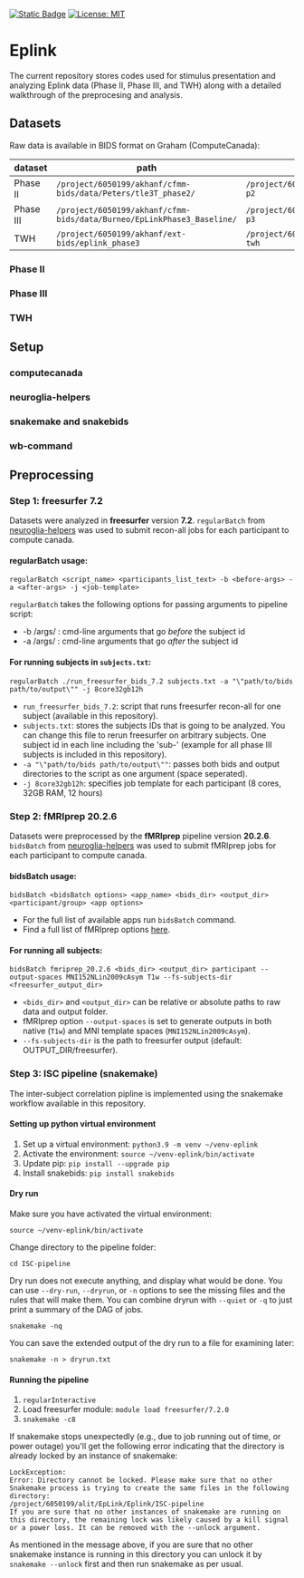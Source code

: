 [![Static Badge](https://img.shields.io/badge/UWO%20-%20CoNCH?logoColor=%234F2683&label=CoNCH%20lab&labelColor=%238F55E0&color=%234F2683)](https://www.conchlab.uwo.ca)
[![License: MIT](https://img.shields.io/badge/License-MIT-yellow.svg)](https://opensource.org/licenses/MIT)

# Eplink

The current repository stores codes used for stimulus presentation and analyzing Eplink data (Phase II, Phase III, and TWH) along with a detailed walkthrough of the preprocesing and analysis.

## Datasets

Raw data is available in BIDS format on Graham (ComputeCanada):

| dataset   | path                                                                   | symbolic links                                     |
|-----------|------------------------------------------------------------------------|----------------------------------------------------|
| Phase II  | `/project/6050199/akhanf/cfmm-bids/data/Peters/tle3T_phase2/`          | `/project/6050199/alit/EpLink/datasets/eplink-p2`  |
| Phase III | `/project/6050199/akhanf/cfmm-bids/data/Burneo/EpLinkPhase3_Baseline/` | `/project/6050199/alit/EpLink/datasets/eplink-p3`  |
| TWH       | `/project/6050199/akhanf/ext-bids/eplink_phase3`                        | `/project/6050199/alit/EpLink/datasets/eplink-twh` |

### Phase II

### Phase III

### TWH


## Setup

### computecanada

### neuroglia-helpers

### snakemake and snakebids

### wb-command

## Preprocessing

### Step 1: freesurfer 7.2

Datasets were analyzed in **freesurfer** version **7.2**. `regularBatch` from [neuroglia-helpers](https://github.com/khanlab/neuroglia-helpers) was used to submit recon-all jobs for each participant to compute canada.

#### regularBatch usage:
```
regularBatch <script_name> <participants_list_text> -b <before-args> -a <after-args> -j <job-template>
```

`regularBatch` takes the following options for passing arguments to pipeline script:
- -b /args/ : cmd-line arguments that go *before* the subject id
- -a /args/ : cmd-line arguments that go *after* the subject id

#### For running subjects in `subjects.txt`:
```
regularBatch ./run_freesurfer_bids_7.2 subjects.txt -a "\"path/to/bids path/to/output\"" -j 8core32gb12h
```
- `run_freesurfer_bids_7.2`: script that runs freesurfer recon-all for one subject (available in this repository).
- `subjects.txt`: stores the subjects IDs that is going to be analyzed. You can change this file to rerun freesurfer on arbitrary subjects. One subject id in each line including the 'sub-' (example for all phase III subjects is included in this repository).
- `-a "\"path/to/bids path/to/output\""`: passes both bids and output directories to the script as one argument (space seperated).
- `-j 8core32gb12h`: specifies job template for each participant (8 cores, 32GB RAM, 12 hours)



### Step 2: fMRIprep 20.2.6
Datasets were preprocessed by the **fMRIprep** pipeline version **20.2.6**. `bidsBatch` from [neuroglia-helpers](https://github.com/khanlab/neuroglia-helpers) was used to submit fMRIprep jobs for each participant to compute canada. 

#### bidsBatch usage:
```
bidsBatch <bidsBatch options> <app_name> <bids_dir> <output_dir> <participant/group> <app options>
```
- For the full list of available apps run `bidsBatch` command.
- Find a full list of fMRIprep options [here](https://fmriprep.org/en/stable/usage.html).

#### For running all subjects:
```
bidsBatch fmriprep_20.2.6 <bids_dir> <output_dir> participant --output-spaces MNI152NLin2009cAsym T1w --fs-subjects-dir <freesurfer_output_dir>
```

- `<bids_dir>` and `<output_dir>` can be relative or absolute paths to raw data and output folder.  
- fMRIprep option `--output-spaces` is set to generate outputs in both native (`T1w`) and MNI template spaces (`MNI152NLin2009cAsym`).
- `--fs-subjects-dir` is the path to freesurfer output (default: OUTPUT_DIR/freesurfer).

### Step 3: ISC pipeline (snakemake)

The inter-subject correlation pipline is implemented using the snakemake workflow available in this repository.

#### Setting up python virtual environment

1. Set up a virtual environment: `python3.9 -m venv ~/venv-eplink`
2. Activate the environment: `source ~/venv-eplink/bin/activate`
3. Update pip: `pip install --upgrade pip`
4. Install snakebids: `pip install snakebids`

#### Dry run
Make sure you have activated the virtual environment:

```source ~/venv-eplink/bin/activate```

Change directory to the pipeline folder:

```cd ISC-pipeline```

Dry run does not execute anything, and display what would be done. You can use `--dry-run`, `--dryrun`, or `-n` options to see the missing files and the rules that will make them. You can combine dryrun with `--quiet` or `-q` to just print a summary of the DAG of jobs.

```snakemake -nq```

You can save the extended output of the dry run to a file for examining later:

```snakemake -n > dryrun.txt```

#### Running the pipeline

1. `regularInteractive`
2. Load freesurfer module: `module load freesurfer/7.2.0`
3. `snakemake -c8`

If snakemake stops unexpectedly (e.g., due to job running out of time, or power outage) you'll get the following error indicating that the directory is already locked by an instance of snakemake:

```
LockException:
Error: Directory cannot be locked. Please make sure that no other Snakemake process is trying to create the same files in the following directory:
/project/6050199/alit/EpLink/Eplink/ISC-pipeline
If you are sure that no other instances of snakemake are running on this directory, the remaining lock was likely caused by a kill signal or a power loss. It can be removed with the --unlock argument.
```
As mentioned in the message above, if you are sure that no other snakemake instance is running in this directory you can unlock it by `snakemake --unlock` first and then run snakemake as per usual.
